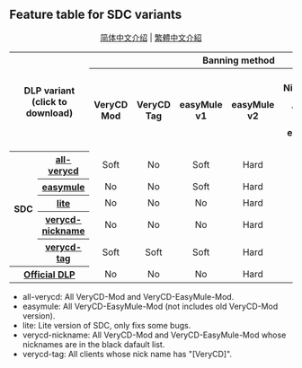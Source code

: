 ﻿## Feature table for SDC variants

<p align="center">
<a href="readme.zh-hans.md">简体中文介绍</a> | <a href="readme.zh-hant.md">繁體中文介紹</a>
</p>

<table>
	<tr>
		<th colspan=2 rowspan=2>DLP variant<br />(click to download)</th>
		<th colspan=6>Banning method</th>
		<th rowspan=2>Fix<br />official<br />bugs</th>
	</tr>
	<tr>
		<th>VeryCD<br />Mod</th>
		<th>VeryCD<br />Tag</th>
		<th>easyMule<br />v1</th>
		<th>easyMule<br />v2</th>
		<th>Default<br />NickNames of<br />VeryCD Mod &<br />easyMule v1</th>
		<th>More<br />Leechers</th>
	</tr>
	<tr>
		<th rowspan=5>SDC</th>
		<th><a href="https://github.com/chengr28/specialdlp/raw/binary/specialdlp/x86/all-verycd/antiLeech.dll.new">all-verycd</a></th>
		<td align=center>Soft</td>
		<td align=center>No</td>
		<td align=center>Soft</td>
		<td align=center>Hard</td>
		<td align=center>Soft</td>
		<td align=center>Yes</td>
		<td align=center>Yes</td>
	</tr>
	<tr>
		<th><a href="https://github.com/chengr28/specialdlp/raw/binary/specialdlp/x86/easymule/antiLeech.dll.new">easymule</a></th>
		<td align=center>No</td>
		<td align=center>No</td>
		<td align=center>Soft</td>
		<td align=center>Hard</td>
		<td align=center>N/A</td>
		<td align=center>Yes</td>
		<td align=center>Yes</td>
	</tr>
	<tr>
		<th><a href="https://github.com/chengr28/specialdlp/raw/binary/specialdlp/x86/lite/antiLeech.dll.new">lite</a></th>
		<td align=center>No</td>
		<td align=center>No</td>
		<td align=center>No</td>
		<td align=center>Hard</td>
		<td align=center>N/A</td>
		<td align=center>Yes</td>
		<td align=center>Yes</td>
	</tr>
	<tr>
		<th><a href="https://github.com/chengr28/specialdlp/raw/binary/specialdlp/x86/verycd-nickname/antiLeech.dll.new">verycd-<br />nickname</a></th>
		<td align=center>No</td>
		<td align=center>No</td>
		<td align=center>No</td>
		<td align=center>Hard</td>
		<td align=center>Soft</td>
		<td align=center>Yes</td>
		<td align=center>Yes</td>
	</tr>
	<tr>
		<th><a href="https://github.com/chengr28/specialdlp/raw/binary/specialdlp/x86/verycd-tag/antiLeech.dll.new">verycd-tag</a></th>
		<td align=center>Soft</td>
		<td align=center>Soft</td>
		<td align=center>Soft</td>
		<td align=center>Hard</td>
		<td align=center>Soft</td>
		<td align=center>Yes</td>
		<td align=center>Yes</td>
	</tr>
	<tr>
		<th colspan=2><a href="https://storage.googleapis.com/google-code-archive-downloads/v2/code.google.com/emule-xtreme/antiLeech.dll.new">Official DLP</a></th>
		<td align=center>No</td>
		<td align=center>No</td>
		<td align=center>No</td>
		<td align=center>Hard</td>
		<td align=center>N/A</td>
		<td align=center>No</td>
		<td align=center>No</td>
	</tr>
</table>

* all-verycd: All VeryCD-Mod and VeryCD-EasyMule-Mod.
* easymule: All VeryCD-EasyMule-Mod (not includes old VeryCD-Mod version).
* lite: Lite version of SDC, only fixs some bugs.
* verycd-nickname: All VeryCD-Mod and VeryCD-EasyMule-Mod whose nicknames are in the black dafault list.
* verycd-tag: All clients whose nick name has "[VeryCD]".
